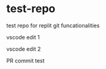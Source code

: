 # test-repo
test repo for replit git funcationalities

vscode edit 1

vscode edit 2

PR commit test

